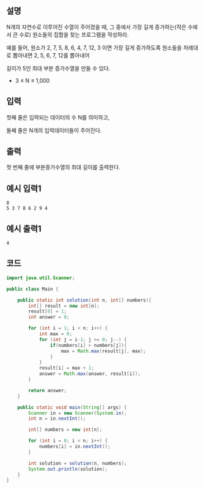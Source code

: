 ## 설명
N개의 자연수로 이루어진 수열이 주어졌을 때, 그 중에서 가장 길게 증가하는(작은 수에서 큰 수로) 원소들의 집합을 찾는 프로그램을 작성하라.

예를 들어, 원소가 2, 7, 5, 8, 6, 4, 7, 12, 3 이면 가장 길게 증가하도록 원소들을 차례대로 뽑아내면 2, 5, 6, 7, 12를 뽑아내어

길이가 5인 최대 부분 증가수열을 만들 수 있다.

* 3 ≤ N ≤ 1,000

## 입력
첫째 줄은 입력되는 데이터의 수 N를 의미하고,

둘째 줄은 N개의 입력데이터들이 주어진다.

## 출력
첫 번째 줄에 부분증가수열의 최대 길이를 출력한다.

## 예시 입력1
```
8
5 3 7 8 6 2 9 4
```

## 예시 출력1
```
4
```

## 코드
```java
import java.util.Scanner;

public class Main {

    public static int solution(int n, int[] numbers){
        int[] result = new int[n];
        result[0] = 1;
        int answer = 0;

        for (int i = 1; i < n; i++) {
            int max = 0;
            for (int j = i-1; j >= 0; j--) {
                if(numbers[i] > numbers[j]){
                    max = Math.max(result[j], max);
                }
            }
            result[i] = max + 1;
            answer = Math.max(answer, result[i]);
        }

        return answer;
    }

    public static void main(String[] args) {
        Scanner in = new Scanner(System.in);
        int n = in.nextInt();

        int[] numbers = new int[n];

        for (int i = 0; i < n; i++) {
            numbers[i] = in.nextInt();
        }

        int solution = solution(n, numbers);
        System.out.println(solution);
    }
}
```
